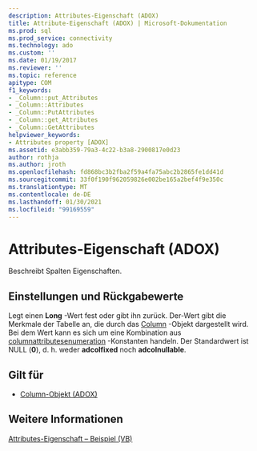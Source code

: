 ```yaml
---
description: Attributes-Eigenschaft (ADOX)
title: Attribute-Eigenschaft (ADOX) | Microsoft-Dokumentation
ms.prod: sql
ms.prod_service: connectivity
ms.technology: ado
ms.custom: ''
ms.date: 01/19/2017
ms.reviewer: ''
ms.topic: reference
apitype: COM
f1_keywords:
- _Column::put_Attributes
- _Column::Attributes
- _Column::PutAttributes
- _Column::get_Attributes
- _Column::GetAttributes
helpviewer_keywords:
- Attributes property [ADOX]
ms.assetid: e3abb359-79a3-4c22-b3a8-2900817e0d23
author: rothja
ms.author: jroth
ms.openlocfilehash: fd868bc3b2fba2f59a4fa75abc2b2865fe1dd41d
ms.sourcegitcommit: 33f0f190f962059826e002be165a2bef4f9e350c
ms.translationtype: MT
ms.contentlocale: de-DE
ms.lasthandoff: 01/30/2021
ms.locfileid: "99169559"
---
```

# <a name="attributes-property-adox"></a>Attributes-Eigenschaft (ADOX)
Beschreibt Spalten Eigenschaften.  
  
## <a name="settings-and-return-values"></a>Einstellungen und Rückgabewerte  
 Legt einen **Long** -Wert fest oder gibt ihn zurück. Der-Wert gibt die Merkmale der Tabelle an, die durch das [Column](./column-object-adox.md) -Objekt dargestellt wird. Bei dem Wert kann es sich um eine Kombination aus [columnattributesenumeration](./columnattributesenum.md) -Konstanten handeln. Der Standardwert ist NULL (**0**), d. h. weder **adcolfixed** noch **adcolnullable**.  
  
## <a name="applies-to"></a>Gilt für  
  
- [Column-Objekt (ADOX)](./column-object-adox.md)  
  
## <a name="see-also"></a>Weitere Informationen  
 [Attributes-Eigenschaft – Beispiel (VB)](./attributes-property-example-vb.md)
